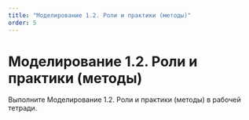 ```yaml
---
title: "Моделирование 1.2. Роли и практики (методы)"
order: 5
---
```


# Моделирование 1.2. Роли и практики (методы)

Выполните Моделирование 1.2. Роли и практики (методы) в рабочей тетради.